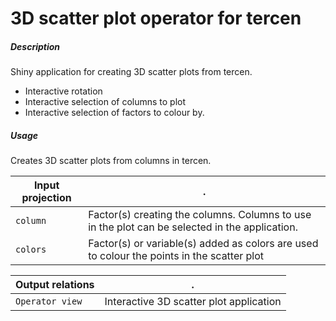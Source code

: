 # 3D scatter plot operator for tercen

##### Description

Shiny application for creating 3D scatter plots from tercen.

- Interactive rotation
- Interactive selection of columns to plot
- Interactive selection of factors to colour by.

##### Usage
Creates 3D scatter plots from columns in tercen.

Input projection|.
---|---
`column`        | Factor(s) creating the columns. Columns to use in the plot can be selected in the application.
`colors`        | Factor(s) or variable(s) added as colors are used to colour the points in the scatter plot 

Output relations|.
---|---
`Operator view`        | Interactive 3D scatter plot application

